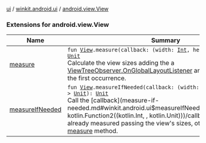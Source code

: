 [ui](../../index.md) / [winkit.android.ui](../index.md) / [android.view.View](./index.md)

### Extensions for android.view.View

| Name | Summary |
|---|---|
| [measure](measure.md) | `fun `[`View`](https://developer.android.com/reference/android/view/View.html)`.measure(callback: (width: `[`Int`](https://kotlinlang.org/api/latest/jvm/stdlib/kotlin/-int/index.html)`, height: `[`Int`](https://kotlinlang.org/api/latest/jvm/stdlib/kotlin/-int/index.html)`) -> `[`Unit`](https://kotlinlang.org/api/latest/jvm/stdlib/kotlin/-unit/index.html)`): `[`Unit`](https://kotlinlang.org/api/latest/jvm/stdlib/kotlin/-unit/index.html)<br>Calculate the view sizes adding the a [ViewTreeObserver.OnGlobalLayoutListener](https://developer.android.com/reference/android/view/ViewTreeObserver/OnGlobalLayoutListener.html) and removing it after the first occurrence. |
| [measureIfNeeded](measure-if-needed.md) | `fun `[`View`](https://developer.android.com/reference/android/view/View.html)`.measureIfNeeded(callback: (width: `[`Int`](https://kotlinlang.org/api/latest/jvm/stdlib/kotlin/-int/index.html)`, height: `[`Int`](https://kotlinlang.org/api/latest/jvm/stdlib/kotlin/-int/index.html)`) -> `[`Unit`](https://kotlinlang.org/api/latest/jvm/stdlib/kotlin/-unit/index.html)`): `[`Unit`](https://kotlinlang.org/api/latest/jvm/stdlib/kotlin/-unit/index.html)<br>Call the [callback](measure-if-needed.md#winkit.android.ui$measureIfNeeded(android.view.View, kotlin.Function2((kotlin.Int, , kotlin.Unit)))/callback) if the view is already measured passing the view's sizes, otherwise call the [measure](measure.md) method. |
